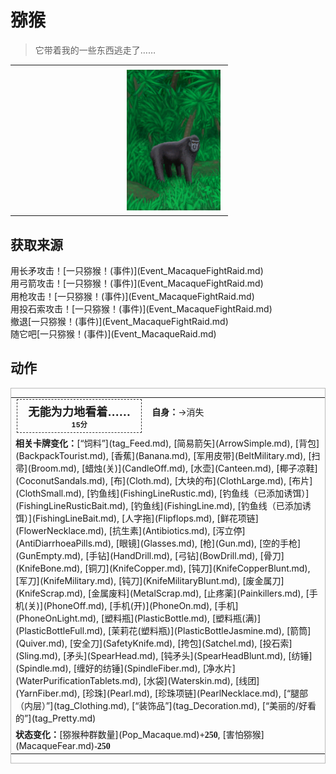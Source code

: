 # 猕猴  
> 它带着我的一些东西逃走了……  
  
<style>
        .table5734 th,td{
            text-align:left;
            vertical-align:top;
        }
        </style><table class="table table-bordered table5734" data-toggle="table"  data-show-header="false"><thead style="display:none"><tr ><th  style="width:50%;"  data-sortable="true"  >title</th><th  style="width:50%;"  ></th></tr></thead><tr ><td  style="width:50%;"  ></td><td  style="width:50%;"  ><div style="float:right; margin:5px"><div class="gamecard" style="width:150px; height:225px;"><a href="Event_MacaqueRaidRummaging.md" style="color:black"><img decoding="async" src="../wiki/Sprite/MacaqueEvent.png" class="cardimage" style="max-width:150px;max-height:225px;"><span style="font-size: 25px;">猕猴</span></a></div></div></td></tr></tbody></table>  
  
## 获取来源  
<div style="display:inline-block"><div class="gamedatalist" style="text-align:left;min-width:200px;min-height:0px;"><div style="display:inline-block"><div style="display:inline-block;vertical-align:middle;">用长矛攻击！</div><div style="display:inline-block;vertical-align:middle;">[一只猕猴！(事件)](Event_MacaqueFightRaid.md)</div></div></div><div class="gamedatalist" style="text-align:left;min-width:200px;min-height:0px;"><div style="display:inline-block"><div style="display:inline-block;vertical-align:middle;">用弓箭攻击！</div><div style="display:inline-block;vertical-align:middle;">[一只猕猴！(事件)](Event_MacaqueFightRaid.md)</div></div></div><div class="gamedatalist" style="text-align:left;min-width:200px;min-height:0px;"><div style="display:inline-block"><div style="display:inline-block;vertical-align:middle;">用枪攻击！</div><div style="display:inline-block;vertical-align:middle;">[一只猕猴！(事件)](Event_MacaqueFightRaid.md)</div></div></div><div class="gamedatalist" style="text-align:left;min-width:200px;min-height:0px;"><div style="display:inline-block"><div style="display:inline-block;vertical-align:middle;">用投石索攻击！</div><div style="display:inline-block;vertical-align:middle;">[一只猕猴！(事件)](Event_MacaqueFightRaid.md)</div></div></div><div class="gamedatalist" style="text-align:left;min-width:200px;min-height:0px;"><div style="display:inline-block"><div style="display:inline-block;vertical-align:middle;">撤退</div><div style="display:inline-block;vertical-align:middle;">[一只猕猴！(事件)](Event_MacaqueFightRaid.md)</div></div></div><div class="gamedatalist" style="text-align:left;min-width:200px;min-height:0px;"><div style="display:inline-block"><div style="display:inline-block;vertical-align:middle;">随它吧</div><div style="display:inline-block;vertical-align:middle;">[一只猕猴！(事件)](Event_MacaqueRaid.md)</div></div></div></div>  
  
## 动作  
<div  style="border:1px solid #BBB"><table><tr><td rowspan="2" style="width:200px;text-align:center;font-size:1.3em;font-weight:bold"><div style="padding:5px;border:1px dashed #333"><div>无能为力地看着……</div><div style="font-size:0.6em;"><font data-toggle="tooltip" data-placement="top" title="1TP">15分</font></div></div></td><td></td></tr><tr><td><b>自身：</b>→消失</td></tr><tr><td colspan="2"><b>相关卡牌变化：</b>[“饲料”](tag_Feed.md), [简易箭矢](ArrowSimple.md), [背包](BackpackTourist.md), [香蕉](Banana.md), [军用皮带](BeltMilitary.md), [扫帚](Broom.md), [蜡烛(关)](CandleOff.md), [水壶](Canteen.md), [椰子凉鞋](CoconutSandals.md), [布](Cloth.md), [大块的布](ClothLarge.md), [布片](ClothSmall.md), [钓鱼线](FishingLineRustic.md), [钓鱼线（已添加诱饵）](FishingLineRusticBait.md), [钓鱼线](FishingLine.md), [钓鱼线（已添加诱饵）](FishingLineBait.md), [人字拖](Flipflops.md), [鲜花项链](FlowerNecklace.md), [抗生素](Antibiotics.md), [泻立停](AntiDiarrhoeaPills.md), [眼镜](Glasses.md), [枪](Gun.md), [空的手枪](GunEmpty.md), [手钻](HandDrill.md), [弓钻](BowDrill.md), [骨刀](KnifeBone.md), [铜刀](KnifeCopper.md), [钝刀](KnifeCopperBlunt.md), [军刀](KnifeMilitary.md), [钝刀](KnifeMilitaryBlunt.md), [废金属刀](KnifeScrap.md), [金属废料](MetalScrap.md), [止‍疼薬](Painkillers.md), [手机(关)](PhoneOff.md), [手机(开)](PhoneOn.md), [手机](PhoneOnLight.md), [塑料瓶](PlasticBottle.md), [塑料瓶(满)](PlasticBottleFull.md), [茉莉花(塑料瓶)](PlasticBottleJasmine.md), [箭筒](Quiver.md), [安全刀](SafetyKnife.md), [挎包](Satchel.md), [投石索](Sling.md), [矛头](SpearHead.md), [钝矛头](SpearHeadBlunt.md), [纺锤](Spindle.md), [缠好的纺锤](SpindleFiber.md), [净水片](WaterPurificationTablets.md), [水袋](Waterskin.md), [线团](YarnFiber.md), [珍珠](Pearl.md), [珍珠项链](PearlNecklace.md), [“腿部（内层）”](tag_Clothing.md), [“装饰品”](tag_Decoration.md), [“美丽的/好看的”](tag_Pretty.md)</td></tr><tr><td colspan="2"><b>状态变化：</b>[猕猴种群数量](Pop_Macaque.md)<span style="font-family:ui-monospace"><b>+250</b></span>, [害怕猕猴](MacaqueFear.md)<span style="font-family:ui-monospace"><b>-250</b></span></td></tr></table></div>  
  
  


<script>document.title="猕猴 - 卡牌生存百科 Card Survival Wiki";</script>